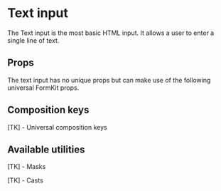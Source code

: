 # Text input

The Text input is the  most basic HTML input. It allows a user to enter a single
line of text.

<example
  name="Text input"
  file="/_content/examples/text-example/text-example"
  langs="vue">
</example>

## Props

The text input has no unique props but can make use of the following universal
FormKit props.

<props-table>
</props-table>

## Composition keys

[TK] - Universal composition keys

## Available utilities

[TK] - Masks

[TK] - Casts

